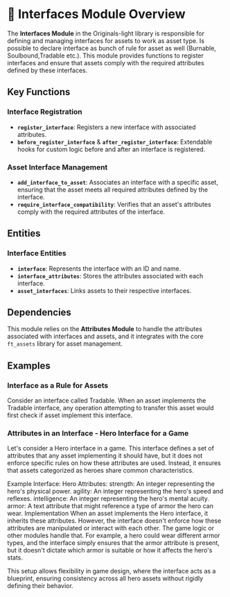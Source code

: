 # 🧩 Interfaces Module Overview

The **Interfaces Module** in the Originals-light library is responsible for defining and managing interfaces for assets to work as asset type. Is possible to declare interface as bunch of rule for asset as well (Burnable, Soulbound,Tradable etc.). This module provides functions to register interfaces and ensure that assets comply with the required attributes defined by these interfaces.

## Key Functions

### Interface Registration

- **`register_interface`**: Registers a new interface with associated attributes.
- **`before_register_interface`** & **`after_register_interface`**: Extendable hooks for custom logic before and after an interface is registered.

### Asset Interface Management

- **`add_interface_to_asset`**: Associates an interface with a specific asset, ensuring that the asset meets all required attributes defined by the interface.
- **`require_interface_compatibility`**: Verifies that an asset's attributes comply with the required attributes of the interface.

## Entities

### Interface Entities

- **`interface`**: Represents the interface with an ID and name.
- **`interface_attributes`**: Stores the attributes associated with each interface.
- **`asset_interfaces`**: Links assets to their respective interfaces.

## Dependencies

This module relies on the **Attributes Module** to handle the attributes associated with interfaces and assets, and it integrates with the core `ft_assets` library for asset management.

## Examples

### Interface as a Rule for Assets

Consider an interface called Tradable. When an asset implements the Tradable interface, any operation attempting to transfer this asset would first check if asset implement this interface.

### Attributes in an Interface - Hero Interface for a Game

Let's consider a Hero interface in a game. This interface defines a set of attributes that any asset implementing it should have, but it does not enforce specific rules on how these attributes are used. Instead, it ensures that assets categorized as heroes share common characteristics.

Example Interface: Hero
Attributes:
strength: An integer representing the hero's physical power.
agility: An integer representing the hero's speed and reflexes.
intelligence: An integer representing the hero's mental acuity.
armor: A text attribute that might reference a type of armor the hero can wear.
Implementation
When an asset implements the Hero interface, it inherits these attributes. However, the interface doesn't enforce how these attributes are manipulated or interact with each other. The game logic or other modules handle that. For example, a hero could wear different armor types, and the interface simply ensures that the armor attribute is present, but it doesn't dictate which armor is suitable or how it affects the hero's stats.

This setup allows flexibility in game design, where the interface acts as a blueprint, ensuring consistency across all hero assets without rigidly defining their behavior.
